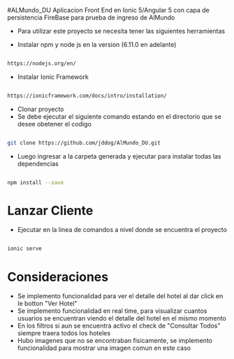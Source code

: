 #ALMundo_DU
Aplicacion Front End en Ionic 5/Angular 5 con capa de persistencia FireBase para prueba de ingreso de AlMundo


- Para utilizar este proyecto se necesita tener las siguientes herramientas


- Instalar npm y node js en la version (6.11.0 en adelante)

```sh

https://nodejs.org/en/

```

- Instalar Ionic Framework

```sh

https://ionicframework.com/docs/intro/installation/

```


- Clonar proyecto
- Se debe ejecutar el siguiente comando estando en el directorio que se desee obetener el codigo
```sh

git clone https://github.com/jddog/AlMundo_DU.git

```

- Luego ingresar a la carpeta generada y ejecutar para instalar todas las dependencias

```sh

npm install --save

```


# Lanzar Cliente


- Ejecutar en la linea de comandos a nivel donde se encuentra el proyecto

```sh

ionic serve

```

# Consideraciones

- Se implemento funcionalidad para ver el detalle del hotel al dar click en le botton "Ver Hotel"
- Se implemento funcionalidad en real time, para visualizar cuantos usuarios se encuentran viendo el detalle del hotel en el mismo momento
- En los filtros si aun se encuentra activo el check de "Consultar Todos" siempre traera todos los hoteles
- Hubo imagenes que no se encontraban fisicamente, se implemento funcionalidad para mostrar una imagen comun en este caso